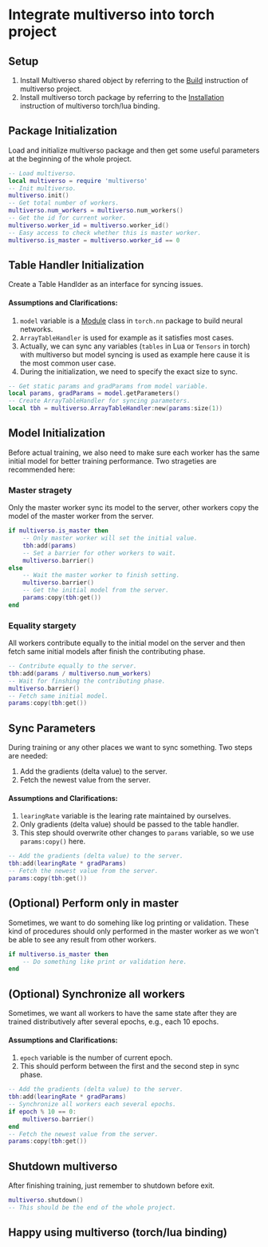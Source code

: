 # Integrate multiverso into torch project

## Setup

1. Install Multiverso shared object by referring to the
   [Build](../../../README.md#build) instruction of multiverso project.
1. Install multiverso torch package by referring to the
   [Installation](../README.md#Installation) instruction of multiverso torch/lua
   binding.

## Package Initialization

Load and initialize multiverso package and then get some useful parameters at
the beginning of the whole project.

```lua
-- Load multiverso.
local multiverso = require 'multiverso'
-- Init multiverso.
multiverso.init()
-- Get total number of workers.
multiverso.num_workers = multiverso.num_workers()
-- Get the id for current worker.
multiverso.worker_id = multiverso.worker_id()
-- Easy access to check whether this is master worker.
multiverso.is_master = multiverso.worker_id == 0
```

## Table Handler Initialization

Create a Table Handlder as an interface for syncing issues.

#### Assumptions and Clarifications:

1. `model` variable is a
   [Module](https://github.com/torch/nn/blob/master/doc/module.md#module)
   class in `torch.nn` package to build neural networks.
1. `ArrayTableHandler` is used for example as it satisfies most cases.
1. Actually, we can sync any variables (`tables` in Lua or `Tensors` in torch)
   with multiverso but model syncing is used as example here cause it is the
   most common user case.
1. During the initialization, we need to specify the exact size to sync.

```lua
-- Get static params and gradParams from model variable.
local params, gradParams = model.getParameters()
-- Create ArrayTableHandler for syncing parameters.
local tbh = multiverso.ArrayTableHandler:new(params:size(1))
```

## Model Initialization

Before actual training, we also need to make sure each worker has the same
initial model for better training performance. Two strageties are recommended
here:

### Master stragety

Only the master worker sync its model to the server, other workers copy the
model of the master worker from the server.

```lua
if multiverso.is_master then
    -- Only master worker will set the initial value.
    tbh:add(params)
    -- Set a barrier for other workers to wait.
    multiverso.barrier()
else
    -- Wait the master worker to finish setting.
    multiverso.barrier()
    -- Get the initial model from the server.
    params:copy(tbh:get())
end
```

### Equality stargety

All workers contribute equally to the initial model on the server and then
fetch same initial models after finish the contributing phase.

```lua
-- Contribute equally to the server.
tbh:add(params / multiverso.num_workers)
-- Wait for finshing the contributing phase.
multiverso.barrier()
-- Fetch same initial model.
params:copy(tbh:get())
```

## Sync Parameters

During training or any other places we want to sync something. Two steps are
needed:

1. Add the gradients (delta value) to the server.
1. Fetch the newest value from the server.

#### Assumptions and Clarifications:

1. `learingRate` variable is the learing rate maintained by ourselves.
1. Only gradients (delta value) should be passed to the table handler.
1. This step should overwrite other changes to `params` variable, so we use
   `params:copy()` here.

```lua
-- Add the gradients (delta value) to the server.
tbh:add(learingRate * gradParams)
-- Fetch the newest value from the server.
params:copy(tbh:get())
```

## (Optional) Perform only in master

Sometimes, we want to do somehing like log printing or validation. These kind
of procedures should only performed in the master worker as we won't be able to
see any result from other workers.

```lua
if multiverso.is_master then
    -- Do something like print or validation here.
end
```

## (Optional) Synchronize all workers

Sometimes, we want all workers to have the same state after they are trained
distributively after several epochs, e.g., each 10 epochs.

#### Assumptions and Clarifications:

1. `epoch` variable is the number of current epoch.
2. This should perform between the first and the second step in sync phase.

```lua
-- Add the gradients (delta value) to the server.
tbh:add(learingRate * gradParams)
-- Synchronize all workers each several epochs.
if epoch % 10 == 0:
    multiverso.barrier()
end
-- Fetch the newest value from the server.
params:copy(tbh:get())
```

## Shutdown multiverso

After finishing training, just remember to shutdown before exit.

```lua
multiverso.shutdown()
-- This should be the end of the whole project.
```

## Happy using multiverso (torch/lua binding)
